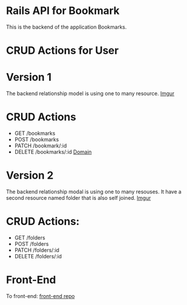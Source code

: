 # Rails API for Bookmark
This is the backend of the application Bookmarks.

# CRUD Actions for User


# Version 1
The backend relationship model is using one to many resource.
[Imgur](https://i.imgur.com/NZcQJie.png)

# CRUD Actions
- GET /bookmarks
- POST /bookmarks
- PATCH /bookmark/:id
- DELETE /bookmarks/:id
[Domain](https://rail-heroku-project-temple.herokuapp.com/)

# Version 2
The backend relationship modal is using one to many resouses. It have a second
resource named folder that is also self joined.
[Imgur](https://i.imgur.com/ETTBLPn.png)

# CRUD Actions:
- GET /folders
- POST /folders
- PATCH /folders/:id
- DELETE /folders/:id

# Front-End
To front-end: [front-end repo](https://github.com/TakyiuLo/rail-Heroku-Front-End)
